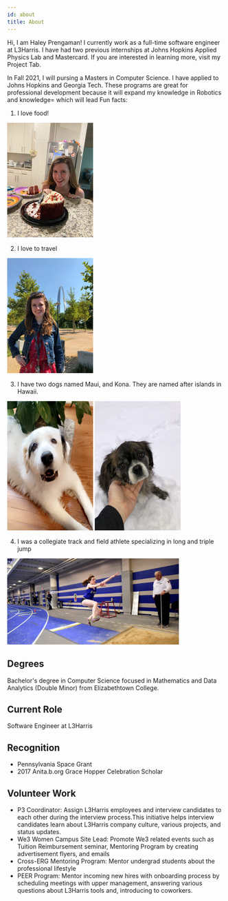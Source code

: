 ```yaml
---
id: about
title: About
---
```



Hi, I am Haley Prengaman! I currently work as a full-time software engineer at L3Harris. I have had two previous internships at Johns Hopkins Applied Physics Lab and Mastercard. If you  are interested in learning more, visit my Project Tab. 

In Fall 2021, I will pursing a Masters in Computer Science. I have applied to Johns Hopkins and Georgia Tech. These programs are great for professional development because it will expand my knowledge in Robotics and knowledge= which will lead 
Fun facts: 

1. I love food!
  <img  src="./assets/DA1D303A-A1EF-4B0D-80B6-F4C4C0087B70.JPG" alt="cake" width="200"/>

2. I love to travel
  <img src="./assets/arch and me.jpg" alt="arch" width="200"/>

3. I have two dogs named Maui, and Kona. They are named after islands in Hawaii. 

  <img src="./assets/IMG_6819.PNG" alt="Maui" width="200" height="300"/> <img src="./assets/IMG_7479.JPEG" alt="Kona" width="200" height="300"/>  
                                                                                                                
                                                                                                                
4. I was a collegiate track and field athlete specializing in long and triple jump


<p>
  <img src="./assets/haley track .png" alt="track" width="400"/>
</p>


## Degrees

Bachelor's degree in Computer Science focused in Mathematics and Data Analytics (Double Minor) from Elizabethtown College. 

## Current Role

Software Engineer at L3Harris

## Recognition

- Pennsylvania Space Grant 
- 2017 Anita.b.org Grace Hopper Celebration Scholar

## Volunteer Work

- P3 Coordinator: Assign L3Harris employees and interview candidates to each other during the interview process.This initiative helps interview candidates learn about L3Harris company culture, various projects, and status updates.    
- We3 Women Campus Site Lead: Promote We3 related events such as Tuition Reimbursement seminar, Mentoring Program by creating advertisement flyers, and emails 
- Cross-ERG Mentoring Program: Mentor undergrad students about the professional lifestyle
- PEER Program: Mentor incoming new hires with onboarding process by scheduling meetings with upper management, answering various questions about L3Harris tools                     and, introducing to coworkers.
